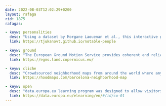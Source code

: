 ```yaml
---
date: 2022-08-03T12:02:29+0200 
layout: rafaga
rid: 1875
rafagas:

- keyw: personalities
  desc: "Using a dataset by Morgane Laouenan et al., this interactive globe presents notable people's birth locations"
  link: https://tjukanovt.github.io/notable-people

- keyw: ground
  desc: "The European Ground Motion Service provides coherent and reliable data about the natural and anthropogenic ground movement with millimetric precision for all countries participating in the Copernicus program"
  link: https://egms.land.copernicus.eu/

- keyw: cliche
  desc: "Crowdsourced neighborhood maps from around the world where anyone can draw and put labels (repost)"
  link: https://hoodmaps.com/barcelona-neighborhood-map

- keyw: open
  desc: "data.europa.eu learning program was designed to allow visitors to discover what open data is and how it is changing our lives"
  link: https://data.europa.eu/elearning/en/#/id/co-01
---
```


